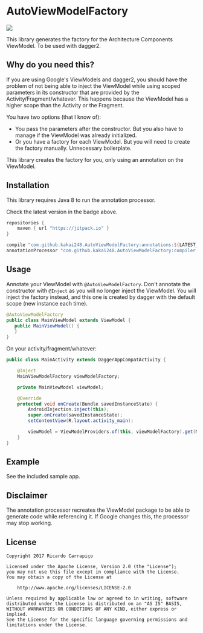 AutoViewModelFactory
=========================
[![](https://jitpack.io/v/kakai248/AutoViewModelFactory.svg)](https://jitpack.io/#kakai248/AutoViewModelFactory)

This library generates the factory for the Architecture Components ViewModel. To be used with dagger2.

Why do you need this?
------
If you are using Google's ViewModels and dagger2, you should have the problem of not being able to
inject the ViewModel while using scoped parameters in its constructor that are provided by the Activity/Fragment/whatever.
This happens because the ViewModel has a higher scope than the Activity or the Fragment.

You have two options (that I know of):
 - You pass the parameters after the constructor. But you also have to manage if the ViewModel was already initialized.
 - Or you have a factory for each ViewModel. But you will need to create the factory manually. Unnecessary boilerplate.

This library creates the factory for you, only using an annotation on the ViewModel.

Installation
------
This library requires Java 8 to run the annotation processor.

Check the latest version in the badge above.

```groovy
repositories {
    maven { url "https://jitpack.io" }
}
```

```groovy
compile "com.github.kakai248.AutoViewModelFactory:annotations:${LATEST_VERSION}"
annotationProcessor "com.github.kakai248.AutoViewModelFactory:compiler:${LATEST_VERSION}"
```

Usage
-------
Annotate your ViewModel with `@AutoViewModelFactory`. Don't annotate the constructor with `@Inject` as you will no longer inject the ViewModel.
You will inject the factory instead, and this one is created by dagger with the default scope (new instance each time).

```java
@AutoViewModelFactory
public class MainViewModel extends ViewModel {
   public MainViewModel() {
   }
}
```

On your activity/fragment/whatever:
```java
public class MainActivity extends DaggerAppCompatActivity {

    @Inject
    MainViewModelFactory viewModelFactory;

    private MainViewModel viewModel;

    @Override
    protected void onCreate(Bundle savedInstanceState) {
        AndroidInjection.inject(this);
        super.onCreate(savedInstanceState);
        setContentView(R.layout.activity_main);

        viewModel = ViewModelProviders.of(this, viewModelFactory).get(MainViewModel.class);
    }
}
```

Example
------
See the included sample app.

Disclaimer
------
The annotation processor recreates the ViewModel package to be able to generate code while referencing it. If Google changes this, the processor may stop working.

License
-------

    Copyright 2017 Ricardo Carrapiço

    Licensed under the Apache License, Version 2.0 (the "License");
    you may not use this file except in compliance with the License.
    You may obtain a copy of the License at

        http://www.apache.org/licenses/LICENSE-2.0

    Unless required by applicable law or agreed to in writing, software
    distributed under the License is distributed on an "AS IS" BASIS,
    WITHOUT WARRANTIES OR CONDITIONS OF ANY KIND, either express or implied.
    See the License for the specific language governing permissions and
    limitations under the License.